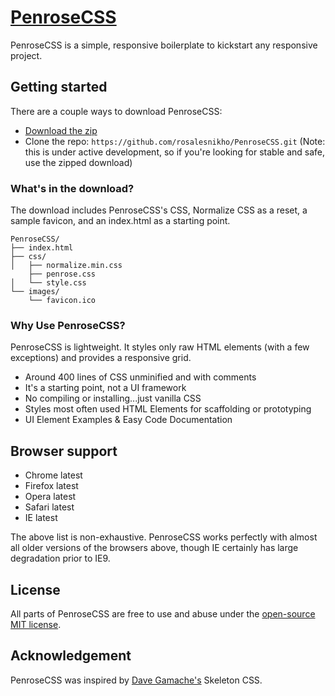 # [PenroseCSS](https://github.com/rosalesnikho/PenroseCSS)
PenroseCSS is a simple, responsive boilerplate to kickstart any responsive project.



## Getting started

There are a couple ways to download PenroseCSS:
- [Download the zip](https://github.com/rosalesnikho/PenroseCSS)
- Clone the repo: `https://github.com/rosalesnikho/PenroseCSS.git` (Note: this is under active development, so if you're looking for stable and safe, use the zipped download)


### What's in the download?

The download includes PenroseCSS's CSS, Normalize CSS as a reset, a sample favicon, and an index.html as a starting point.

```
PenroseCSS/
├── index.html
├── css/
│   ├── normalize.min.css
    ├── penrose.css
│   └── style.css
└── images/
    └── favicon.ico

```

### Why Use PenroseCSS?

PenroseCSS is lightweight. It styles only raw HTML elements (with a few exceptions) and provides a responsive grid.
- Around 400 lines of CSS unminified and with comments
- It's a starting point, not a UI framework
- No compiling or installing...just vanilla CSS
- Styles most often used HTML Elements for scaffolding or prototyping
- UI Element Examples & Easy Code Documentation


## Browser support

- Chrome latest
- Firefox latest
- Opera latest
- Safari latest
- IE latest

The above list is non-exhaustive. PenroseCSS works perfectly with almost all older versions of the browsers above, though IE certainly has large degradation prior to IE9.


## License

All parts of PenroseCSS are free to use and abuse under the [open-source MIT license](https://github.com/dhg/Skeleton/blob/master/LICENSE.md).


## Acknowledgement

PenroseCSS was inspired by [Dave Gamache's](https://twitter.com/dhg) Skeleton CSS.
